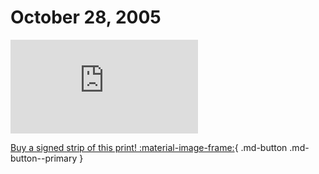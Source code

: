 # October 28, 2005

![](https://www.achewood.com/comic.php?date=10282005)

[Buy a signed strip of this print! :material-image-frame:](https://achewood-holiday-pop-up.myshopify.com/products/strip#10282005){ .md-button .md-button--primary }
